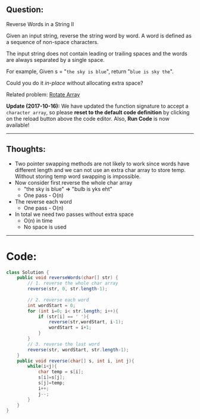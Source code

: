 ## Question:

Reverse Words in a String II

Given an input string, reverse the string word by word. A word is defined as a sequence of non-space characters.

The input string does not contain leading or trailing spaces and the words are always separated by a single space.

For example,
Given s = "`the sky is blue`",
return "`blue is sky the`".

Could you do it *in-place* without allocating extra space?

Related problem: [Rotate Array](https://leetcode.com/problems/rotate-array/)

**Update (2017-10-16):**
We have updated the function signature to accept a `character array`, so please **reset to the default code definition** by clicking on the reload button above the code editor. Also, **Run Code** is now available!

---

## Thoughts:

* Two pointer swapping methods are not likely to work since words have different length and we can not use an extra char array to store temp. Without storing temp word swapping is impossible.
* Now consider first reverse the whole char array
  * "the sky is blue" => "bulb is yks eht"
  * One pass - O(n)
* The reverse each word
  * One pass - O(n)
* In total we need two passes without extra space
  * O(n) in time
  * No space is used

---

# Code:

```java
class Solution {
    public void reverseWords(char[] str) {
        // 1. reverse the whole char array
        reverse(str, 0, str.length-1);
        
        // 2. reverse each word
        int wordStart = 0;
        for (int i=0; i< str.length; i++){
            if (str[i] == ' '){
                reverse(str,wordStart, i-1);
                wordStart = i+1;
            }
        }
        // 3. reverse the last word
        reverse(str, wordStart, str.length-1);
    }
    public void reverse(char[] s, int i, int j){
        while(i<j){
            char temp = s[i];
            s[i]=s[j];
            s[j]=temp;
            i++;
            j--;
        }
    }
}
```

